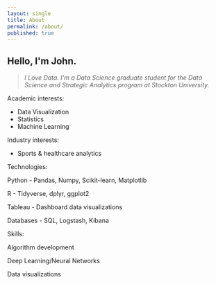 ```yaml
---
layout: single
title: About
permalink: /about/
published: true
---
```


## Hello, I'm John. 

>*I Love Data. I'm a Data Science graduate student for the Data Science and Strategic Analytics program at Stockton University.*

Academic interests: 
- Data Visualization
- Statistics
- Machine Learning

Industry interests: 
- Sports & healthcare analytics 

Technologies: 

Python - Pandas, Numpy, Scikit-learn, Matplotlib

R - Tidyverse, dplyr, ggplot2

Tableau - Dashboard data visualizations

Databases - SQL, Logstash, Kibana

Skills: 

Algorithm development 

Deep Learning/Neural Networks

Data visualizations


